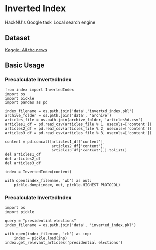 # Inverted Index  
HackNU's Google task: Local search engine

## Dataset  
[Kaggle: All the news](https://www.kaggle.com/snapcrack/all-the-news)

## Basic Usage  
### Precalculate InvertedIndex
```
from index import InvertedIndex
import os
import pickle
import pandas as pd

index_filename = os.path.join('data','inverted_index.pkl')
archive_folder = os.path.join('data', 'archive')
articles_file = os.path.join(archive_folder, 'articles%d.csv')
articles1_df = pd.read_csv(articles_file % 1, usecols=['content'])
articles2_df = pd.read_csv(articles_file % 2, usecols=['content'])
articles3_df = pd.read_csv(articles_file % 3, usecols=['content'])

content = pd.concat([articles1_df['content'],
                     articles2_df['content'],
                     articles3_df['content']]).tolist()
del articles1_df
del articles2_df
del articles3_df

index = InvertedIndex(content)

with open(index_filename, 'wb') as out:
    pickle.dump(index, out, pickle.HIGHEST_PROTOCOL)
```

### Precalculate InvertedIndex
```
import os
import pickle

query = "presidential elections"
index_filename = os.path.join('data', 'inverted_index.pkl')

with open(index_filename, 'rb') as inp:
    index = pickle.load(inp)
index.get_relevant_articles('presidential elections')
```

